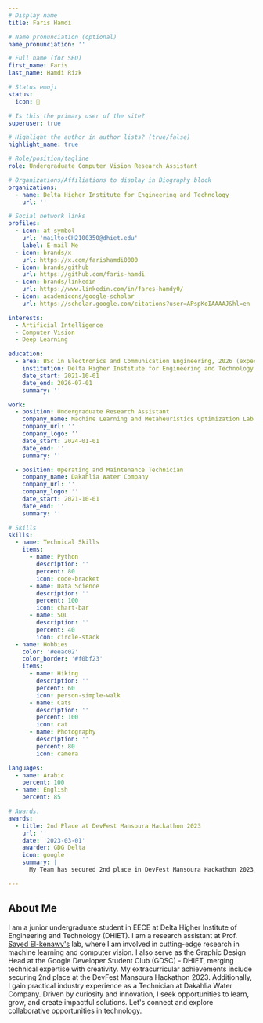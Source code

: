 ```yaml
---
# Display name
title: Faris Hamdi

# Name pronunciation (optional)
name_pronunciation: ''

# Full name (for SEO)
first_name: Faris
last_name: Hamdi Rizk

# Status emoji
status:
  icon: 🤘

# Is this the primary user of the site?
superuser: true

# Highlight the author in author lists? (true/false)
highlight_name: true

# Role/position/tagline
role: Undergraduate Computer Vision Research Assistant

# Organizations/Affiliations to display in Biography block
organizations:
  - name: Delta Higher Institute for Engineering and Technology
    url: ''

# Social network links
profiles:
  - icon: at-symbol
    url: 'mailto:CH2100350@dhiet.edu'
    label: E-mail Me
  - icon: brands/x
    url: https://x.com/farishamdi0000
  - icon: brands/github
    url: https://github.com/faris-hamdi
  - icon: brands/linkedin
    url: https://www.linkedin.com/in/fares-hamdy0/
  - icon: academicons/google-scholar
    url: https://scholar.google.com/citations?user=APspKoIAAAAJ&hl=en

interests:
  - Artificial Intelligence
  - Computer Vision
  - Deep Learning

education:
  - area: BSc in Electronics and Communication Engineering, 2026 (expected)
    institution: Delta Higher Institute for Engineering and Technology
    date_start: 2021-10-01
    date_end: 2026-07-01
    summary: ''

work:
  - position: Undergraduate Research Assistant
    company_name: Machine Learning and Metaheuristics Optimization Lab
    company_url: ''
    company_logo: ''
    date_start: 2024-01-01
    date_end: ''
    summary: ''

  - position: Operating and Maintenance Technician
    company_name: Dakahlia Water Company
    company_url: ''
    company_logo: ''
    date_start: 2021-10-01
    date_end: ''
    summary: ''

# Skills
skills:
  - name: Technical Skills
    items:
      - name: Python
        description: ''
        percent: 80
        icon: code-bracket
      - name: Data Science
        description: ''
        percent: 100
        icon: chart-bar
      - name: SQL
        description: ''
        percent: 40
        icon: circle-stack
  - name: Hobbies
    color: '#eeac02'
    color_border: '#f0bf23'
    items:
      - name: Hiking
        description: ''
        percent: 60
        icon: person-simple-walk
      - name: Cats
        description: ''
        percent: 100
        icon: cat
      - name: Photography
        description: ''
        percent: 80
        icon: camera

languages:
  - name: Arabic
    percent: 100
  - name: English
    percent: 85

# Awards.
awards:
  - title: 2nd Place at DevFest Mansoura Hackathon 2023
    url: ''
    date: '2023-03-01'
    awarder: GDG Delta
    icon: google
    summary: |
      My Team has secured 2nd place in DevFest Mansoura Hackathon 2023, which is one of the biggest hackathons in Egypt, organized by Google Developer Group - Delta

---
```


## About Me

I am a junior undergraduate student in EECE at Delta Higher Institute of Engineering and Technology (DHIET). I am a research assistant at Prof. [Sayed El-kenawy's](https://scholar.google.com/citations?user=fA25haEAAAAJ&hl=en&oi=ao) lab, where I am involved in cutting-edge research in machine learning and computer vision. I also serve as the Graphic Design Head at the Google Developer Student Club (GDSC) - DHIET, merging technical expertise with creativity. My extracurricular achievements include securing 2nd place at the DevFest Mansoura Hackathon 2023. Additionally, I gain practical industry experience as a Technician at Dakahlia Water Company. Driven by curiosity and innovation, I seek opportunities to learn, grow, and create impactful solutions. Let's connect and explore collaborative opportunities in technology.